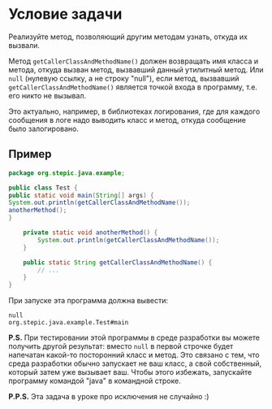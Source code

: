 # Условие задачи

Реализуйте метод, позволяющий другим методам узнать, откуда их вызвали.

Метод `getCallerClassAndMethodName()` должен возвращать имя класса и метода, откуда вызван метод, 
вызвавший данный утилитный метод. Или `null` (нулевую ссылку, а не строку "null"), если метод, 
вызвавший `getCallerClassAndMethodName()` является точкой входа в программу, т.е. его никто не вызывал.

Это актуально, например, в библиотеках логирования, где для каждого сообщения в логе надо выводить класс и метод, 
откуда сообщение было залогировано.

## Пример

```java
package org.stepic.java.example;

public class Test {
public static void main(String[] args) {
System.out.println(getCallerClassAndMethodName());
anotherMethod();
}

    private static void anotherMethod() {
        System.out.println(getCallerClassAndMethodName());
    }

    public static String getCallerClassAndMethodName() {
        // ...
    }
}
```

При запуске эта программа должна вывести:

```
null
org.stepic.java.example.Test#main
```

__P.S.__ При тестировании этой программы в среде разработки вы можете получить другой результат: 
вместо `null` в первой строчке будет напечатан какой-то посторонний класс и метод. 
Это связано с тем, что среда разработки обычно запускает не ваш класс, а свой собственный, 
который затем уже вызывает ваш. Чтобы этого избежать, запускайте программу командой "java" в командной строке.

__P.P.S.__ Эта задача в уроке про исключения не случайно :)
